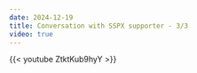 ```yaml
---
date: 2024-12-19
title: Conversation with SSPX supporter - 3/3
video: true
---
```



{{< youtube ZtktKub9hyY >}}
